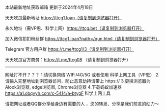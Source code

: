 本站最新地址获取邮箱 更新于2024年4月18日

天天吃瓜最新地址 https://ttcg1.loan（请复制到浏览器打开）

永久地址（需VP恩、科学上网）https://ttcg.bet（请复制到浏览器打开）

加入微信扣扣粉丝群  https://ttcg1.loan?path=/qun.html（请复制到浏览器打开）

Telegram 官方用户群  https://t.me/ttcg1/3（请复制到浏览器打开）

天天吃瓜官方商务：https://t.me/ttcg08 （请复制到浏览器打开）



----------------------------------

网址打不开？？？
1.请切换网络 WIFI/4G/5G 或者使用 科学上网工具（VP恩）
2.请输入完整地址到浏览器访问，防止恶意劫持请带上 https://
3.更换浏览器为Alook浏览器, edge浏览器, Chrome浏览器
4.下载蚂蚁加速器 https://a1.obqyyh.com/c-5414/a-btygF 科学上网工具

请把网址或者QQ群分享给身边有需要的人 ，您的转发、分享是我们前进的动力～
